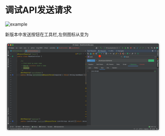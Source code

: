 # 调试API发送请求

![example](../../.vuepress/public/img/example.gif)

新版本中发送按钮在工具栏,左侧图标从<i class="icon iconfont icon-restfulFastRequest1"></i>变为<i class="icon iconfont icon-restfulFastRequest"></i>

![sendRequest](../../.vuepress/public/img/sendRequest.png)